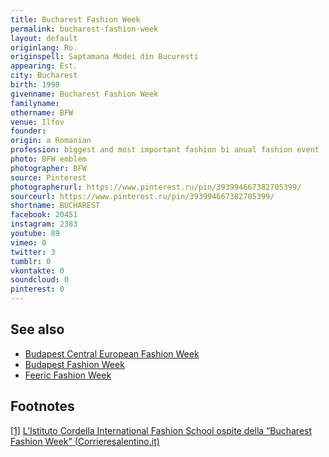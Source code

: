 ```yaml
---
title: Bucharest Fashion Week
permalink: bucharest-fashion-week
layout: default
originlang: Ro.
originspell: Saptamana Modei din Bucuresti
appearing: Est.
city: Bucharest
birth: 1998
givenname: Bucharest Fashion Week
familyname:
othername: BFW
venue: Ilfov
founder:
origin: a Romanian
profession: biggest and most important fashion bi anual fashion event
photo: BFW emblem
photographer: BFW
source: Pinterest
photographerurl: https://www.pinterest.ru/pin/393994667382705399/
sourceurl: https://www.pinterest.ru/pin/393994667382705399/
shortname: BUCHAREST
facebook: 20451
instagram: 2383
youtube: 89
vimeo: 0
twitter: 3
tumblr: 0
vkontakte: 0
soundcloud: 0
pinterest: 0
---
```



## See also

+ [Budapest Central European Fashion Week](budapest-central-european-fashion-week)
+ [Budapest Fashion Week](budapest-fashion-week)
+ [Feeric Fashion Week](feeric-fashion-week)




## Footnotes

[[1]](#a1) <span id="f1"></span> [L’Istituto Cordella International Fashion School ospite della “Bucharest Fashion Week” (Corrieresalentino.it)](https://www.corrieresalentino.it/2018/11/listituto-cordella-international-fashion-school-ospite-della-20-edizione-della-bucharest-fashion-week/)
